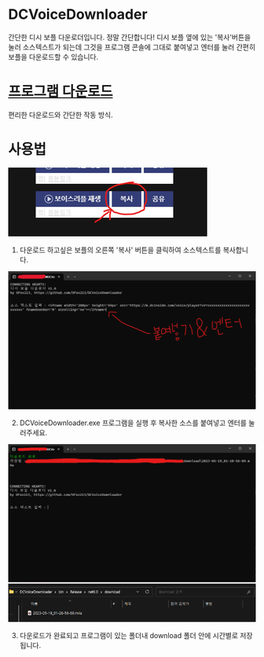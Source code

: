 # DCVoiceDownloader
간단한 디시 보플 다운로더입니다.
정말 간단합니다! 디시 보플 옆에 있는 '복사'버튼을 눌러 소스텍스트가 되는데 그것을 프로그램 콘솔에 그대로 붙여넣고 엔터를 눌러 간편히 보플을 다운로드할 수 있습니다.

# [프로그램 다운로드](https://github.com/OFox213/DCVoiceDownloader/releases) 
편리한 다운로드와 간단한 작동 방식.

# 사용법
![alt 1](https://github.com/OFox213/DCVoiceDownloader/blob/master/exImg/1.png)

1. 다운로드 하고싶은 보플의 오른쪽 '복사' 버튼을 클릭하여 소스텍스트를 복사합니다.

![alt 2](https://github.com/OFox213/DCVoiceDownloader/blob/master/exImg/2.png)

2. DCVoiceDownloader.exe 프로그램을 실행 후 복사한 소스를 붙여넣고 엔터를 눌러주세요.

![alt 3](https://github.com/OFox213/DCVoiceDownloader/blob/master/exImg/3.png)
![alt 4](https://github.com/OFox213/DCVoiceDownloader/blob/master/exImg/4.png)

3. 다운로드가 완료되고 프로그램이 있는 폴더내 download 폴더 안에 시간별로 저장됩니다.
